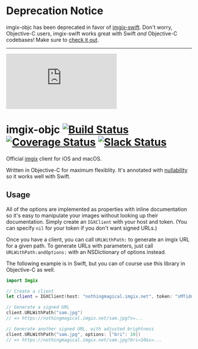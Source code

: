 # Deprecation Notice

imgix-objc has been deprecated in favor of [imgix-swift](https://github.com/imgix/imgix-swift). Don't worry, Objective-C users, imgix-swift works great with Swift _and_ Objective-C codebases! Make sure to [check it out](https://github.com/imgix/imgix-swift).

---

![imgix logo](https://assets.imgix.net/imgix-logo-web-2014.pdf?page=2&fm=png&w=200&h=200)

# imgix-objc [![Build Status](https://travis-ci.org/imgix/imgix-objc.svg?branch=master)](https://travis-ci.org/imgix/imgix-objc) [![Coverage Status](https://coveralls.io/repos/soffes/imgix-objc/badge.svg?branch=master)](https://coveralls.io/r/soffes/imgix-objc?branch=master) [![Slack Status](http://slack.imgix.com/badge.svg)](http://slack.imgix.com)

Official [imgix](http://imgix.com) client for iOS and macOS.

Written in Objective-C for maximum flexiblity. It's annotated with [nullability](https://developer.apple.com/swift/blog/?id=25) so it works well with Swift.


## Usage

All of the options are implemented as properties with inline documentation so it's easy to manipulate your images without looking up their documentation. Simply create an `IGXClient` with your host and token. (You can specify `nil` for  your token if you don't want signed URLs.)

Once you have a client, you can call `URLWithPath:` to generate an imgix URL for a given path. To generate URLs with parameters, just call `URLWithPath:andOptions:` with an NSDictionary of options instead.

The following example is in Swift, but you can of course use this library in Objective-C as well.

``` swift
import Imgix

// Create a client
let client = IGXClient(host: "nothingmagical.imgix.net", token: "sMTidnYXXg9NB4qh")

// Generate a signed URL
client.URLWithPath("sam.jpg")
// => https://nothingmagical.imgix.net/sam.jpg?s=...

// Generate another signed URL, with adjusted brightness
client.URLWithPath("sam.jpg", options: ["bri": 10])
// => https://nothingmagical.imgix.net/sam.jpg?bri=10&s=...
```
